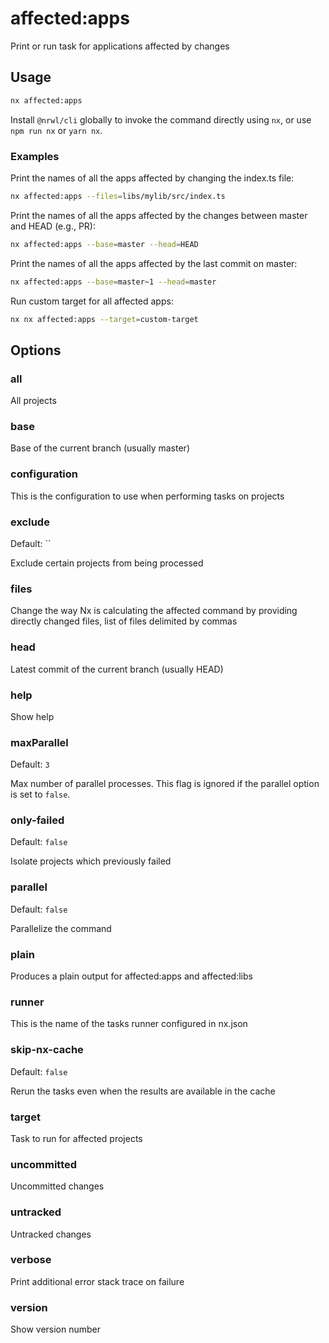 # affected:apps

Print or run task for applications affected by changes

## Usage

```bash
nx affected:apps
```

Install `@nrwl/cli` globally to invoke the command directly using `nx`, or use `npm run nx` or `yarn nx`.

### Examples

Print the names of all the apps affected by changing the index.ts file:

```bash
nx affected:apps --files=libs/mylib/src/index.ts
```

Print the names of all the apps affected by the changes between master and HEAD (e.g., PR):

```bash
nx affected:apps --base=master --head=HEAD
```

Print the names of all the apps affected by the last commit on master:

```bash
nx affected:apps --base=master~1 --head=master
```

Run custom target for all affected apps:

```bash
nx nx affected:apps --target=custom-target
```

## Options

### all

All projects

### base

Base of the current branch (usually master)

### configuration

This is the configuration to use when performing tasks on projects

### exclude

Default: ``

Exclude certain projects from being processed

### files

Change the way Nx is calculating the affected command by providing directly changed files, list of files delimited by commas

### head

Latest commit of the current branch (usually HEAD)

### help

Show help

### maxParallel

Default: `3`

Max number of parallel processes. This flag is ignored if the parallel option is set to `false`.

### only-failed

Default: `false`

Isolate projects which previously failed

### parallel

Default: `false`

Parallelize the command

### plain

Produces a plain output for affected:apps and affected:libs

### runner

This is the name of the tasks runner configured in nx.json

### skip-nx-cache

Default: `false`

Rerun the tasks even when the results are available in the cache

### target

Task to run for affected projects

### uncommitted

Uncommitted changes

### untracked

Untracked changes

### verbose

Print additional error stack trace on failure

### version

Show version number

